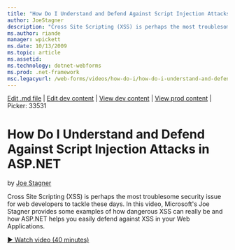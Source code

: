 ```yaml
---
title: "How Do I Understand and Defend Against Script Injection Attacks in ASP.NET | Microsoft Docs"
author: JoeStagner
description: "Cross Site Scripting (XSS) is perhaps the most troublesome security issue for web developers to tackle these days. In this video, Microsoft’s Joe Stagner pro..."
ms.author: riande
manager: wpickett
ms.date: 10/13/2009
ms.topic: article
ms.assetid: 
ms.technology: dotnet-webforms
ms.prod: .net-framework
msc.legacyurl: /web-forms/videos/how-do-i/how-do-i-understand-and-defend-against-script-injection-attacks-in-aspnet
---
```

[Edit .md file](C:\Projects\msc\dev\Msc.Www\Web.ASP\App_Data\github\web-forms\videos\how-do-i\how-do-i-understand-and-defend-against-script-injection-attacks-in-aspnet.md) | [Edit dev content](http://www.aspdev.net/umbraco#/content/content/edit/26508) | [View dev content](http://docs.aspdev.net/tutorials/web-forms/videos/how-do-i/how-do-i-understand-and-defend-against-script-injection-attacks-in-aspnet.html) | [View prod content](http://www.asp.net/web-forms/videos/how-do-i/how-do-i-understand-and-defend-against-script-injection-attacks-in-aspnet) | Picker: 33531

How Do I Understand and Defend Against Script Injection Attacks in ASP.NET
====================
by [Joe Stagner](https://github.com/JoeStagner)

Cross Site Scripting (XSS) is perhaps the most troublesome security issue for web developers to tackle these days. In this video, Microsoft's Joe Stagner provides some examples of how dangerous XSS can really be and how ASP.NET helps you easily defend against XSS in your Web Applications.

[&#9654; Watch video (40 minutes)](https://channel9.msdn.com/Blogs/ASP-NET-Site-Videos/how-do-i-understand-and-defend-against-script-injection-attacks-in-aspnet)